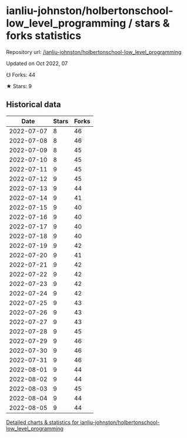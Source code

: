# ianliu-johnston/holbertonschool-low_level_programming / stars & forks statistics

Repository url: [/ianliu-johnston/holbertonschool-low_level_programming](https://github.com/ianliu-johnston/holbertonschool-low_level_programming)

Updated on Oct 2022, 07

☋ Forks: 44

★ Stars: 9

## Historical data
| Date | Stars | Forks |
|------|-------|-------|
| 2022-07-07 | 8 | 46 | 
| 2022-07-08 | 8 | 46 | 
| 2022-07-09 | 8 | 45 | 
| 2022-07-10 | 8 | 45 | 
| 2022-07-11 | 9 | 45 | 
| 2022-07-12 | 9 | 45 | 
| 2022-07-13 | 9 | 44 | 
| 2022-07-14 | 9 | 41 | 
| 2022-07-15 | 9 | 40 | 
| 2022-07-16 | 9 | 40 | 
| 2022-07-17 | 9 | 40 | 
| 2022-07-18 | 9 | 40 | 
| 2022-07-19 | 9 | 42 | 
| 2022-07-20 | 9 | 41 | 
| 2022-07-21 | 9 | 42 | 
| 2022-07-22 | 9 | 42 | 
| 2022-07-23 | 9 | 42 | 
| 2022-07-24 | 9 | 42 | 
| 2022-07-25 | 9 | 43 | 
| 2022-07-26 | 9 | 43 | 
| 2022-07-27 | 9 | 43 | 
| 2022-07-28 | 9 | 45 | 
| 2022-07-29 | 9 | 46 | 
| 2022-07-30 | 9 | 46 | 
| 2022-07-31 | 9 | 46 | 
| 2022-08-01 | 9 | 44 | 
| 2022-08-02 | 9 | 44 | 
| 2022-08-03 | 9 | 45 | 
| 2022-08-04 | 9 | 44 | 
| 2022-08-05 | 9 | 44 | 


[Detailed charts & statistics for ianliu-johnston/holbertonschool-low_level_programming](https://reviewgithub.com/rep/ianliu-johnston/holbertonschool-low_level_programming)
